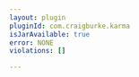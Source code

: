 ```yaml
---
layout: plugin
pluginId: com.craigburke.karma
isJarAvailable: true
error: NONE
violations: []

---
```

